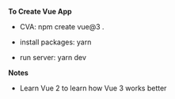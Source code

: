 **To Create Vue App**

- CVA: npm create vue@3 .

- install packages: yarn

- run server: yarn dev


**Notes**

- Learn Vue 2 to learn how Vue 3 works better